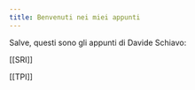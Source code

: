 ```yaml
---
title: Benvenuti nei miei appunti
---
```


Salve, questi sono gli appunti di Davide Schiavo:

[[SRI]]

[[TPI]]
